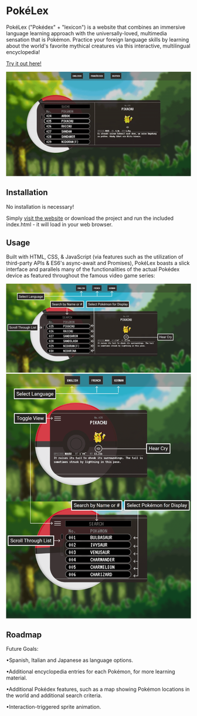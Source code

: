 # PokéLex

PokéLex ("Pokédex" + "lexicon") is a website that combines an immersive language learning approach with the universally-loved, multimedia sensation that is Pokémon. Practice your foreign language skills by learning about the world's favorite mythical creatures via this interactive, multilingual encyclopedia!

[Try it out here!](https://pokelex.com/)

![Pokédex Preview](assets/img/readme/pokedex-demo.gif)

## Installation

No installation is necessary! 

Simply [visit the website](https://pokelex.com/) or download the project and run the included index.html - it will load in your web browser.

## Usage

Built with HTML, CSS, & JavaScript (via features such as the utilization of third-party APIs & ES6's async-await and Promises), PokéLex boasts a slick interface and parallels many of the functionalities of the actual Pokédex device as featured throughout the famous video game series:

![Use Guide - Desktop](assets/img/readme/pokedex-readme.png)
![Use Guide - Mobile](assets/img/readme/pokedex-readme-m.png)

## Roadmap

Future Goals:  

•Spanish, Italian and Japanese as language options.

•Additional encyclopedia entries for each Pokémon, for more learning material.

•Additional Pokédex features, such as a map showing Pokémon locations in the world and additional search criteria.

•Interaction-triggered sprite animation.
